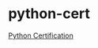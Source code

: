 # python-cert
 [Python Certification](https://www.coursera.org/learn/python-crash-course/lecture/p3kSM/specialization-introduction)
